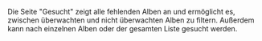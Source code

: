 Die Seite "Gesucht" zeigt alle fehlenden Alben an und ermöglicht es, zwischen überwachten und nicht überwachten Alben zu filtern. Außerdem kann nach einzelnen Alben oder der gesamten Liste gesucht werden.